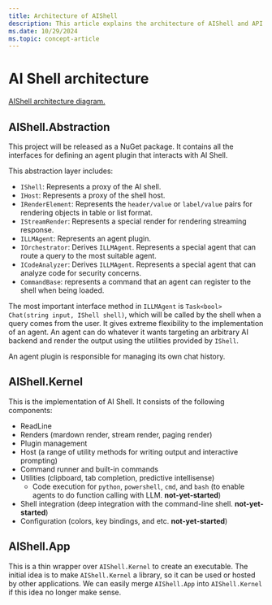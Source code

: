 ```yaml
---
title: Architecture of AIShell
description: This article explains the architecture of AIShell and API required to support agents.
ms.date: 10/29/2024
ms.topic: concept-article
---
```


# AI Shell architecture

[AIShell architecture diagram.](../media/AIShell-overall-arch.png)

## AIShell.Abstraction

This project will be released as a NuGet package. It contains all the interfaces for defining an
agent plugin that interacts with AI Shell.

This abstraction layer includes:

- `IShell`: Represents a proxy of the AI shell.
- `IHost`: Represents a proxy of the shell host.
- `IRenderElement`: Represents the `header/value` or `label/value` pairs for rendering objects in
  table or list format.
- `IStreamRender`: Represents a special render for rendering streaming response.
- `ILLMAgent`: Represents an agent plugin.
- `IOrchestrator`: Derives `ILLMAgent`. Represents a special agent that can route a query to the
  most suitable agent.
- `ICodeAnalyzer`: Derives `ILLMAgent`. Represents a special agent that can analyze code for
  security concerns.
- `CommandBase`: represents a command that an agent can register to the shell when being loaded.

The most important interface method in `ILLMAgent` is `Task<bool> Chat(string input, IShell shell)`,
which will be called by the shell when a query comes from the user. It gives extreme flexibility to
the implementation of an agent. An agent can do whatever it wants targeting an arbitrary AI backend
and render the output using the utilities provided by `IShell`.

An agent plugin is responsible for managing its own chat history.

## AIShell.Kernel

This is the implementation of AI Shell. It consists of the following components:

- ReadLine
- Renders (mardown render, stream render, paging render)
- Plugin management
- Host (a range of utility methods for writing output and interactive prompting)
- Command runner and built-in commands
- Utilities (clipboard, tab completion, predictive intellisense)
  - Code execution for `python`, `powershell`, `cmd`, and `bash` (to enable agents to do function
    calling with LLM. **not-yet-started**)
- Shell integration (deep integration with the command-line shell. **not-yet-started**)
- Configuration (colors, key bindings, and etc. **not-yet-started**)

## AIShell.App

This is a thin wrapper over `AIShell.Kernel` to create an executable. The initial idea is to
make `AIShell.Kernel` a library, so it can be used or hosted by other applications. We can
easily merge `AIShell.App` into `AIShell.Kernel` if this idea no longer make sense.
